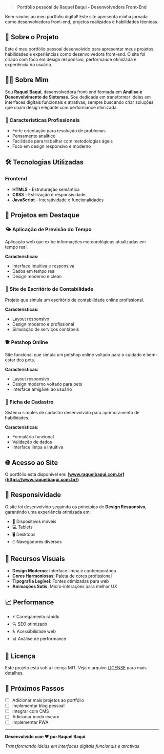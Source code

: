 > **Portfólio pessoal de Raquel Baqui - Desenvolvedora Front-End**

Bem-vindos ao meu portfólio digital! Este site apresenta minha jornada como desenvolvedora front-end, projetos realizados e habilidades técnicas.

## 🚀 Sobre o Projeto

Este é meu portfólio pessoal desenvolvido para apresentar meus projetos, habilidades e experiências como desenvolvedora front-end. O site foi criado com foco em design responsivo, performance otimizada e experiência do usuário.

## 👩‍💻 Sobre Mim

Sou **Raquel Baqui**, desenvolvedora front-end formada em **Análise e Desenvolvimento de Sistemas**. Sou dedicada em transformar ideias em interfaces digitais funcionais e atrativas, sempre buscando criar soluções que unam design elegante com performance otimizada.

### 🎯 Características Profissionais
- Forte orientação para resolução de problemas
- Pensamento analítico
- Facilidade para trabalhar com metodologias ágeis
- Foco em design responsivo e moderno

## 🛠️ Tecnologias Utilizadas

### Frontend
- **HTML5** - Estruturação semântica
- **CSS3** - Estilização e responsividade
- **JavaScript** - Interatividade e funcionalidades

## 📁 Projetos em Destaque

### 🌤️ Aplicação de Previsão do Tempo
Aplicação web que exibe informações meteorológicas atualizadas em tempo real.

**Características:**
- Interface intuitiva e responsiva
- Dados em tempo real
- Design moderno e clean

### 🏢 Site de Escritório de Contabilidade
Projeto que simula um escritório de contabilidade online profissional.

**Características:**
- Layout responsivo
- Design moderno e profissional
- Simulação de serviços contábeis

### 🐕 Petshop Online
Site funcional que simula um petshop online voltado para o cuidado e bem-estar dos pets.

**Características:**
- Layout responsivo
- Design moderno voltado para pets
- Interface amigável ao usuário

### 📝 Ficha de Cadastro
Sistema simples de cadastro desenvolvido para aprimoramento de habilidades.

**Características:**
- Formulário funcional
- Validação de dados
- Interface limpa e intuitiva

## 🌐 Acesso ao Site

O portfólio está disponível em: **[www.raquelbaqui.com.br](https://www.raquelbaqui.com.br/)**

## 📱 Responsividade

O site foi desenvolvido seguindo os princípios de **Design Responsivo**, garantindo uma experiência otimizada em:

- 📱 Dispositivos móveis
- 💻 Tablets
- 🖥️ Desktops
- 🖱️ Navegadores diversos

## 🎨 Recursos Visuais

- **Design Moderno**: Interface limpa e contemporânea
- **Cores Harmoniosas**: Paleta de cores profissional
- **Tipografia Legível**: Fontes otimizadas para web
- **Animações Sutis**: Micro-interações para melhor UX

## 📈 Performance

- ⚡ Carregamento rápido
- 🔍 SEO otimizado
- ♿ Acessibilidade web
- 📊 Análise de performance

## 📄 Licença

Este projeto está sob a licença MIT. Veja o arquivo [LICENSE](LICENSE) para mais detalhes.

## 🚀 Próximos Passos

- [ ] Adicionar mais projetos ao portfólio
- [ ] Implementar blog pessoal
- [ ] Integrar com CMS
- [ ] Adicionar modo escuro
- [ ] Implementar PWA

---

**Desenvolvido com ❤️ por Raquel Baqui**

*Transformando ideias em interfaces digitais funcionais e atrativas*
